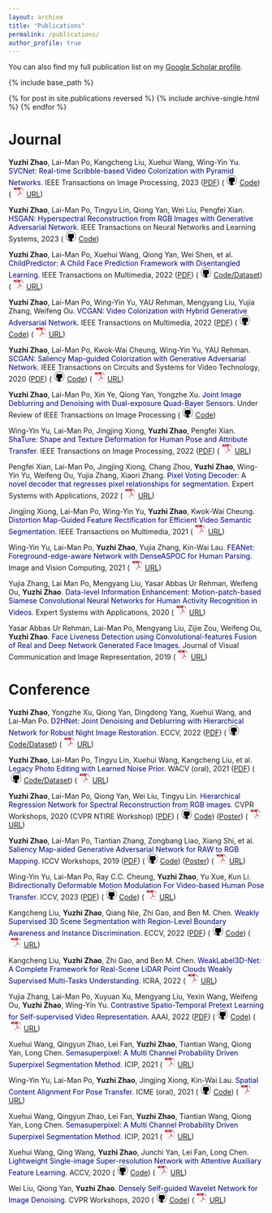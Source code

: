 ```yaml
---
layout: archive
title: "Publications"
permalink: /publications/
author_profile: true
---
```


You can also find my full publication list on my [Google Scholar profile](https://scholar.google.com/citations?user=OtoqVTIAAAAJ&hl=en).

{% include base_path %}

{% for post in site.publications reversed %}
  {% include archive-single.html %}
{% endfor %}

**Journal**
======

**Yuzhi Zhao**, Lai-Man Po, Kangcheng Liu, Xuehui Wang, Wing-Yin Yu. <font color='Navy'>SVCNet: Real-time Scribble-based Video Colorization with Pyramid Networks</font>. IEEE Transactions on Image Processing, 2023 ([PDF](../files/)) (<img src="../images/github_icon.png" width="20" height="20" hspace="5">[Code](https://github.com/zhaoyuzhi/SVCNet)) (<img src="../images/pdf_icon.png" width="20" height="20" hspace="5">[URL](https://ieeexplore.ieee.org))

**Yuzhi Zhao**, Lai-Man Po, Tingyu Lin, Qiong Yan, Wei Liu, Pengfei Xian. <font color='Navy'>HSGAN: Hyperspectral Reconstruction from RGB Images with Generative Adversarial Network</font>. IEEE Transactions on Neural Networks and Learning Systems, 2023 (<img src="../images/github_icon.png" width="20" height="20" hspace="5">[Code](https://github.com/zhaoyuzhi/HSGAN))

**Yuzhi Zhao**, Lai-Man Po, Xuehui Wang, Qiong Yan, Wei Shen, et al. <font color='Navy'>ChildPredictor: A Child Face Prediction Framework with Disentangled Learning</font>. IEEE Transactions on Multimedia, 2022 ([PDF](../files/2022-ChildPredictor-A-Child-Face-Prediction-Framework-with-Disentangled-Learning.pdf)) (<img src="../images/github_icon.png" width="20" height="20" hspace="5">[Code/Dataset](https://github.com/zhaoyuzhi/ChildPredictor)) (<img src="../images/pdf_icon.png" width="20" height="20" hspace="5">[URL](https://ieeexplore.ieee.org/document/9749880))

**Yuzhi Zhao**, Lai-Man Po, Wing-Yin Yu, YAU Rehman, Mengyang Liu, Yujia Zhang, Weifeng Ou. <font color='Navy'>VCGAN: Video Colorization with Hybrid Generative Adversarial Network</font>. IEEE Transactions on Multimedia, 2022 ([PDF](../files/2022-VCGAN-Video-Colorization-with-Hybrid-Generative-Adversarial-Network.pdf)) (<img src="../images/github_icon.png" width="20" height="20" hspace="5">[Code](https://github.com/zhaoyuzhi/VCGAN)) (<img src="../images/pdf_icon.png" width="20" height="20" hspace="5">[URL](https://ieeexplore.ieee.org/abstract/document/9721653))

**Yuzhi Zhao**, Lai-Man Po, Kwok-Wai Cheung, Wing-Yin Yu, YAU Rehman. <font color='Navy'>SCGAN: Saliency Map-guided Colorization with Generative Adversarial Network</font>. IEEE Transactions on Circuits and Systems for Video Technology, 2020 ([PDF](../files/2020-SCGAN-Saliency-Map-guided-Colorization-with-Generative-Adversarial-Network.pdf)) (<img src="../images/github_icon.png" width="20" height="20" hspace="5">[Code](https://github.com/zhaoyuzhi/Semantic-Colorization-GAN)) (<img src="../images/pdf_icon.png" width="20" height="20" hspace="5">[URL](https://ieeexplore.ieee.org/stamp/stamp.jsp?tp=&arnumber=9257445))

**Yuzhi Zhao**, Lai-Man Po, Xin Ye, Qiong Yan, Yongzhe Xu. <font color='Navy'>Joint Image Deblurring and Denoising with Dual-exposure Quad-Bayer Sensors</font>. Under Review of IEEE Transactions on Image Processing (<img src="../images/github_icon.png" width="20" height="20" hspace="5">[Code](https://github.com/zhaoyuzhi/QRNet))

Wing-Yin Yu, Lai-Man Po, Jingjing Xiong, **Yuzhi Zhao**, Pengfei Xian. <font color='Navy'>ShaTure: Shape and Texture Deformation for Human Pose and Attribute Transfer</font>. IEEE Transactions on Image Processing, 2022 ([PDF](../files/2022-ShaTure-Shape-and-Texture-Deformation-for-Human-Pose-and-Attribute-Transfer.pdf)) (<img src="../images/pdf_icon.png" width="20" height="20" hspace="5">[URL](https://ieeexplore.ieee.org/document/9733197))

Pengfei Xian, Lai-Man Po, Jingjing Xiong, Chang Zhou, **Yuzhi Zhao**, Wing-Yin Yu, Weifeng Ou, Yujia Zhang, Xiaori Zhang. <font color='Navy'>Pixel Voting Decoder: A novel decoder that regresses pixel relationships for segmentation</font>. Expert Systems with Applications, 2022 (<img src="../images/pdf_icon.png" width="20" height="20" hspace="5">[URL](https://www.sciencedirect.com/science/article/pii/S0957417421017255#!))

Jingjing Xiong, Lai-Man Po, Wing-Yin Yu, **Yuzhi Zhao**, Kwok-Wai Cheung. <font color='Navy'>Distortion Map-Guided Feature Rectification for Efficient Video Semantic Segmentation</font>. IEEE Transactions on Multimedia, 2021 (<img src="../images/pdf_icon.png" width="20" height="20" hspace="5">[URL](https://ieeexplore.ieee.org/document/9653832))

Wing-Yin Yu, Lai-Man Po, **Yuzhi Zhao**, Yujia Zhang, Kin-Wai Lau. <font color='Navy'>FEANet: Foreground-edge-aware Network with DenseASPOC for Human Parsing</font>. Image and Vision Computing, 2021 (<img src="../images/pdf_icon.png" width="20" height="20" hspace="5">[URL](https://pdf.sciencedirectassets.com/271526/1-s2.0-S0262885621X00042/1-s2.0-S0262885621000500/main.pdf?X-Amz-Security-Token=IQoJb3JpZ2luX2VjEBYaCXVzLWVhc3QtMSJHMEUCIQCIz8RiRcxIDOz79O87eIb1VVHBQ3qkr8mQZ9Eq1OFVEwIgApqFE%2BhyEFEVJLPFMG75OSx1vGzSx3Sn6BD3T8SKWU4q%2BgMIPxAEGgwwNTkwMDM1NDY4NjUiDPoo14Fl4MV%2FkuiyQCrXA3DMEZ4mKqzIGqyuN7j4k94erDyT8HPMHLEnaKFDBGxCMozRTH%2F1MKBmnw1gSGx0QJAQCQGyH9GBmoXX53ndy9UQSZXcqJGtoQva0s3k0T2bYHRbxXl1fKLC298IZGUlJ8TxHiTJCBghP4zo39iGR%2BB3IPko2M8E8OgOBs7Nh9Sr6wu5FyNhnEy2mXVHLRV2HoWFjOXaQ4OWjj%2BQyCewF%2Bm%2BFpX3G2Mfuto14hjL%2FK4MQO19ZNOX3RlHbTy%2B4E95N9sW7qubycwb0JHWTprt1IibRDoSdAgLuVnFg%2BgO6s08GEeofD1USROpQ0HSf2HiPukZ2LXJIx3rdFhZEBLzVac%2F9Dd1Q9Ls0pS%2BS8F0gK8aFk4L%2FLqZDrpcRkw1GbK0i29WIlWnzzBXjXzBAP2sqe%2FuwC6%2F2Kj4xQdMja7R6pBkc6WcqSH1NbO4mDKgybpCZRaF24Z3jMBDha9%2BoHKsXHm6Q4XZDgsZmbfONEtYu5ZBvjTuPqdsiSqdVk9zgkLBK1H2gqDLD1lkALr%2Bor9iEo01lGtFXvhkf5X%2BMe1X56%2FtycOLIF5lDZzuuKPAmpf6hADOphlYULSBh8LdmBtQ%2BI8Whv7vfz2pzI8528%2FKrVRevZ53x9inoDCtzeKIBjqlAW2%2FJYJD4vP2xerTZsaW8VqAm0SkGGzY9zBEbhw0kAMyeY%2FmlPh%2FOjNwCdyfXuQ9dXxNsASNVTzaEUbREaNDEBDEg8U%2FiAcj%2BnyMsU1dAVdPHdqTj4rPlk7xCFaArXGZcv%2Fz45EwHbo%2FYeNMEWxHrd9hFJAtD4mbwvd6OwohjLtdBzdOrKPmWNL5LPKD463m3E4HJ9EApb00s9o0bVEY8bHYAo%2BIug%3D%3D&X-Amz-Algorithm=AWS4-HMAC-SHA256&X-Amz-Date=20210815T065004Z&X-Amz-SignedHeaders=host&X-Amz-Expires=300&X-Amz-Credential=ASIAQ3PHCVTYXW6TWSMM%2F20210815%2Fus-east-1%2Fs3%2Faws4_request&X-Amz-Signature=4bf8f5f0d3f3231b1f10feb740a0296ff2c9aedaafd49c1740378f37dd0da3d4&hash=c8a5f226a64afcd4827181c519d2f0cb6c33808d5eb7206d23a83bcb3b47d26c&host=68042c943591013ac2b2430a89b270f6af2c76d8dfd086a07176afe7c76c2c61&pii=S0262885621000500&tid=spdf-5e01928d-773b-4cc6-9496-c8e2ae33281d&sid=a51042db745c0546164adb45c7acc24d0db1gxrqa&type=client))

Yujia Zhang, Lai Man Po, Mengyang Liu, Yasar Abbas Ur Rehman, Weifeng Ou, **Yuzhi Zhao**. <font color='Navy'>Data-level Information Enhancement: Motion-patch-based Siamese Convolutional Neural Networks for Human Activity Recognition in Videos</font>. Expert Systems with Applications, 2020 (<img src="../images/pdf_icon.png" width="20" height="20" hspace="5">[URL](https://www.sciencedirect.com/science/article/pii/S0957417420300294))

Yasar Abbas Ur Rehman, Lai-Man Po, Mengyang Liu, Zijie Zou, Weifeng Ou, **Yuzhi Zhao**. <font color='Navy'>Face Liveness Detection using Convolutional-features Fusion of Real and Deep Network Generated Face Images</font>. Journal of Visual Communication and Image Representation, 2019 (<img src="../images/pdf_icon.png" width="20" height="20" hspace="5">[URL](https://www.sciencedirect.com/science/article/pii/S1047320319300641?via%3Dihub))

**Conference**
======

**Yuzhi Zhao**, Yongzhe Xu, Qiong Yan, Dingdong Yang, Xuehui Wang, and Lai-Man Po. <font color='Navy'>D2HNet: Joint Denoising and Deblurring with Hierarchical Network for Robust Night Image Restoration</font>. ECCV, 2022 ([PDF](../files/2022-D2HNet-Joint-Denoising-and-Deblurring-with-Hierarchical-Network-for-Robust-Night-Image-Restoration)) (<img src="../images/github_icon.png" width="20" height="20" hspace="5">[Code/Dataset](https://github.com/zhaoyuzhi/D2HNet)) (<img src="../images/pdf_icon.png" width="20" height="20" hspace="5">[URL](https://arxiv.org/pdf/2207.03294.pdf))

**Yuzhi Zhao**, Lai-Man Po, Tingyu Lin, Xuehui Wang, Kangcheng Liu, et al. <font color='Navy'>Legacy Photo Editing with Learned Noise Prior</font>. WACV (oral), 2021 ([PDF](../files/2021-Legacy-Photo-Editing-with-Learned-Noise-Prior.pdf)) (<img src="../images/github_icon.png" width="20" height="20" hspace="5">[Code/Dataset](https://github.com/zhaoyuzhi/Legacy-Photo-Editing-with-Learned-Noise-Prior)) (<img src="../images/pdf_icon.png" width="20" height="20" hspace="5">[URL](https://openaccess.thecvf.com/content/WACV2021/papers/Zhao_Legacy_Photo_Editing_With_Learned_Noise_Prior_WACV_2021_paper.pdf))

**Yuzhi Zhao**, Lai-Man Po, Qiong Yan, Wei Liu, Tingyu Lin. <font color='Navy'>Hierarchical Regression Network for Spectral Reconstruction from RGB images</font>. CVPR Workshops, 2020 (CVPR NTIRE Workshop) ([PDF](../files/2020-Hierarchical-Regression-Network-for-Spectral-Reconstruction-from-RGB-Images.pdf)) (<img src="../images/github_icon.png" width="20" height="20" hspace="5">[Code](https://github.com/zhaoyuzhi/Hierarchical-Regression-Network-for-Spectral-Reconstruction-from-RGB-Images)) ([Poster](https://github.com/zhaoyuzhi/Hierarchical-Regression-Network-for-Spectral-Reconstruction-from-RGB-Images/blob/master/img/poster.png)) (<img src="../images/pdf_icon.png" width="20" height="20" hspace="5">[URL](https://openaccess.thecvf.com/content_CVPRW_2020/papers/w31/Zhao_Hierarchical_Regression_Network_for_Spectral_Reconstruction_From_RGB_Images_CVPRW_2020_paper.pdf))

**Yuzhi Zhao**, Lai-Man Po, Tiantian Zhang, Zongbang Liao, Xiang Shi, et al. <font color='Navy'>Saliency Map-aided Generative Adversarial Network for RAW to RGB Mapping</font>. ICCV Workshops, 2019 ([PDF](../files/2019-Saliency-Map-aided-Generative-Adversarial-Network-for-RAW-to-RGB-Mapping.pdf)) (<img src="../images/github_icon.png" width="20" height="20" hspace="5">[Code](https://github.com/zhaoyuzhi/RAW2RGB-GAN)) ([Poster](https://github.com/zhaoyuzhi/RAW2RGB-GAN/blob/master/poster/poster.png)) (<img src="../images/pdf_icon.png" width="20" height="20" hspace="5">[URL](https://ieeexplore.ieee.org/stamp/stamp.jsp?tp=&arnumber=9022028))

Wing-Yin Yu, Lai-Man Po, Ray C.C. Cheung, **Yuzhi Zhao**, Yu Xue, Kun Li. <font color='Navy'>Bidirectionally Deformable Motion Modulation For Video-based Human Pose Transfer</font>. ICCV, 2023 ([PDF](../files/)) (<img src="../images/github_icon.png" width="20" height="20" hspace="5">[Code](https://github.com/rocketappslab/bdmm)) (<img src="../images/pdf_icon.png" width="20" height="20" hspace="5">[URL](https))

Kangcheng Liu, **Yuzhi Zhao**, Qiang Nie, Zhi Gao, and Ben M. Chen. <font color='Navy'>Weakly Supervised 3D Scene Segmentation with Region-Level Boundary Awareness and Instance Discrimination</font>. ECCV, 2022 ([PDF](../files/2022-Weakly-Supervised-3D-Scene-Segmentation-with-Region-Level-Boundary-Awareness-and-Instance-Discrimination.pdf)) (<img src="../images/github_icon.png" width="20" height="20" hspace="5">[Code](https://github.com/Smart-Robotics-Scientist/Weakly-Supervised-3D)) (<img src="../images/pdf_icon.png" width="20" height="20" hspace="5">[URL](https://www.ecva.net/papers/eccv_2022/papers_ECCV/papers/136880036.pdf))

Kangcheng Liu, **Yuzhi Zhao**, Zhi Gao, and Ben M. Chen. <font color='Navy'>WeakLabel3D-Net: A Complete Framework for Real-Scene LiDAR Point Clouds Weakly Supervised Multi-Tasks Understanding</font>. ICRA, 2022 (<img src="../images/pdf_icon.png" width="20" height="20" hspace="5">[URL](https://ieeexplore.ieee.org/stamp/stamp.jsp?arnumber=9811959))

Yujia Zhang, Lai-Man Po, Xuyuan Xu, Mengyang Liu, Yexin Wang, Weifeng Ou, **Yuzhi Zhao**, Wing-Yin Yu. <font color='Navy'>Contrastive Spatio-Temporal Pretext Learning for Self-supervised Video Representation</font>. AAAI, 2022 ([PDF](2022-Contrastive-Spatio-Temporal-Pretext-Learning-for-Self-supervised-Video-Representation)) (<img src="../images/github_icon.png" width="20" height="20" hspace="5">[Code](https://github.com/KT27-A/CSTP)) (<img src="../images/pdf_icon.png" width="20" height="20" hspace="5">[URL](https://ojs.aaai.org/index.php/AAAI/article/view/20248))

Xuehui Wang, Qingyun Zhao, Lei Fan, **Yuzhi Zhao**, Tiantian Wang, Qiong Yan, Long Chen. <font color='Navy'>Semasuperpixel: A Multi Channel Probability Driven Superpixel Segmentation Method</font>. ICIP, 2021 (<img src="../images/pdf_icon.png" width="20" height="20" hspace="5">[URL](https://ieeexplore.ieee.org/document/9506437))

Wing-Yin Yu, Lai-Man Po, **Yuzhi Zhao**, Jingjing Xiong, Kin-Wai Lau. <font color='Navy'>Spatial Content Alignment For Pose Transfer</font>. ICME (oral), 2021 (<img src="../images/github_icon.png" width="20" height="20" hspace="5">[Code](https://github.com/rocketappslab/SCA-GAN)) (<img src="../images/pdf_icon.png" width="20" height="20" hspace="5">[URL](https://ieeexplore.ieee.org/stamp/stamp.jsp?tp=&arnumber=9428146))

Xuehui Wang, Qingyun Zhao, Lei Fan, **Yuzhi Zhao**, Tiantian Wang, Qiong Yan, Long Chen. <font color='Navy'>Semasuperpixel: A Multi Channel Probability Driven Superpixel Segmentation Method</font>. ICIP, 2021 (<img src="../images/pdf_icon.png" width="20" height="20" hspace="5">[URL](https://ieeexplore.ieee.org/stamp/stamp.jsp?tp=&arnumber=9506437))

Xuehui Wang, Qing Wang, **Yuzhi Zhao**, Junchi Yan, Lei Fan, Long Chen. <font color='Navy'>Lightweight Single-image Super-resolution Network with Attentive Auxiliary Feature Learning</font>. ACCV, 2020  (<img src="../images/github_icon.png" width="20" height="20" hspace="5">[Code](https://github.com/wxxxxxxh/A2F-SR)) (<img src="../images/pdf_icon.png" width="20" height="20" hspace="5">[URL](https://openaccess.thecvf.com/content/ACCV2020/papers/Wang_Lightweight_Single-Image_Super-Resolution_Network_with_Attentive_Auxiliary_Feature_Learning_ACCV_2020_paper.pdf))

Wei Liu, Qiong Yan, **Yuzhi Zhao**. <font color='Navy'>Densely Self-guided Wavelet Network for Image Denoising</font>. CVPR Workshops, 2020 (<img src="../images/github_icon.png" width="20" height="20" hspace="5">[Code](https://github.com/zhaoyuzhi/DSWN)) (<img src="../images/pdf_icon.png" width="20" height="20" hspace="5">[URL](https://openaccess.thecvf.com/content_CVPRW_2020/papers/w31/Liu_Densely_Self-Guided_Wavelet_Network_for_Image_Denoising_CVPRW_2020_paper.pdf))

